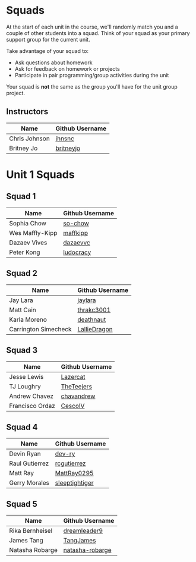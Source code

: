 # Squads

At the start of each unit in the course, we'll randomly match you and a couple of other students into a squad. Think of your squad as your primary support group for the current unit.

Take advantage of your squad to:

* Ask questions about homework
* Ask for feedback on homework or projects
* Participate in pair programming/group activities during the unit

Your squad is **not** the same as the group you'll have for the unit group project.

## Instructors

| Name                 | Github Username |
|----------------------|-----------------|
| Chris Johnson        | [jhnsnc](https://github.com/jhnsnc) |
| Britney Jo           | [britneyjo](https://github.com/britneyjo) |

# Unit 1 Squads

## Squad 1

| Name                 | Github Username |
|----------------------|-----------------|
| Sophia Chow          | [so-chow](https://github.com/so-chow) |
| Wes Maffly-Kipp      | [maffkipp](https://github.com/maffkipp) |
| Dazaev Vives         | [dazaevvc](https://github.com/dazaevvc) |
| Peter Kong           | [ludocracy](https://github.com/ludocracy) |

## Squad 2

| Name                 | Github Username |
|----------------------|-----------------|
| Jay Lara             | [jaylara](https://github.com/jaylara) |
| Matt Cain            | [thrakc3001](https://github.com/thrakc3001) |
| Karla Moreno         | [deathnaut](https://github.com/deathnaut) |
| Carrington Simecheck | [LallieDragon](https://github.com/LallieDragon) |

## Squad 3

| Name                 | Github Username |
|----------------------|-----------------|
| Jesse Lewis          | [Lazercat](https://github.com/Lazercat) |
| TJ Loughry           | [TheTeejers](https://github.com/TheTeejers) |
| Andrew Chavez        | [chavandrew](https://github.com/chavandrew) |
| Francisco Ordaz      | [CescoIV](https://github.com/CescoIV) |

## Squad 4

| Name                 | Github Username |
|----------------------|-----------------|
| Devin Ryan           | [dev-ry](https://github.com/dev-ry) |
| Raul Gutierrez       | [rcgutierrez](https://github.com/rcgutierrez) |
| Matt Ray             | [MattRay0295](https://github.com/MattRay0295) |
| Gerry Morales        | [sleeptightiger](https://github.com/sleeptightiger) |

## Squad 5

| Name                 | Github Username |
|----------------------|-----------------|
| Rika Bernheisel      | [dreamleader9](https://github.com/dreamleader9) |
| James Tang           | [TangJames](https://github.com/TangJames) |
| Natasha Robarge      | [natasha-robarge](https://github.com/natasha-robarge) |


<!---
Template:

## Unit n

| Squad 1 | Squad 2 | Squad 3 | Squad 4 | Squad 5 | Squad 6 | Squad 7 | Squad 8 |
| --- | --- | --- | --- | --- | --- | --- | --- |
|  |  |  |  |  |  |  |  |
|  |  |  |  |  |  |  |  |
|  |  |  |  |  |  |  |  |
--->
